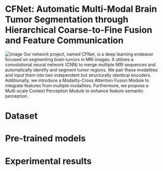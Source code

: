 # CFNet: Automatic Multi-Modal Brain Tumor Segmentation through Hierarchical Coarse-to-Fine Fusion and Feature Communication
![image](https://github.com/CYlala/CFNet/assets/110222769/e362637f-4cc0-4163-9e59-1fe98ae6be69)
Our network project, named CFNet, is a deep learning endeavor focused on segmenting brain tumors in MRI images. It utilizes a convolutional neural network (CNN) to merge multiple MRI sequences and automatically identify and segment tumor regions. We pair these modalities and input them into two independent but structurally identical encoders. Additionally, we introduce a Modality-Cross Attention Fusion Module to integrate features from multiple modalities. Furthermore, we propose a Multi-scale Context Perception Module to enhance feature semantic perception.
# Dataset
# Pre-trained models
# Experimental results

